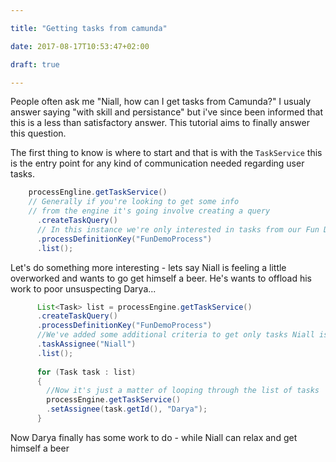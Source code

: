 ```yaml
---

title: "Getting tasks from camunda"

date: 2017-08-17T10:53:47+02:00

draft: true

---
```



People often ask me "Niall, how can I get tasks from Camunda?" I usualy answer saying "with skill and persistance" but i've since been informed that this is a less than satisfactory answer. This tutorial aims to finally answer this question.

The first thing to know is where to start and that is with the `TaskService` this is the entry point for any kind of communication needed regarding user tasks. 

```Java
	processEngline.getTaskService()
    // Generally if you're looking to get some info 
    // from the engine it's going involve creating a query
	  .createTaskQuery()
      // In this instance we're only interested in tasks from our Fun Demo Process
	  .processDefinitionKey("FunDemoProcess")
	  .list();
```



Let's do something more interesting - lets say Niall is feeling a little overworked and wants to go get himself a beer. He's wants to offload his work to poor unsuspecting Darya...

```Java
	  List<Task> list = processEngine.getTaskService()
	  .createTaskQuery()
	  .processDefinitionKey("FunDemoProcess")
      //We've added some additional criteria to get only tasks Niall is doing
	  .taskAssignee("Niall")
	  .list();
	  
	  for (Task task : list) 
	  {
      	//Now it's just a matter of looping through the list of tasks
		processEngine.getTaskService()
		.setAssignee(task.getId(), "Darya");
	  }

```

Now Darya finally has some work to do - while Niall can relax and get himself a beer





